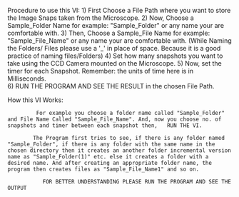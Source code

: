 

Procedure to use this VI:
              1) First Choose a File Path where you want to store the Image Snaps taken from the Microscope. 
              2) Now, Choose a Sample_Folder Name for example: "Sample_Folder" or any name your are comfortable with.
              3) Then, Choose a Sample_File Name for example: "Sample_File_Name" or any name your are comfortable with.
                 (While Naming the Folders/ Files please use a '_' in place of space. Because it is a good practice of naming files/Folders) 
              4) Set how many snapshots you want to take using the CCD Camera mounted on the Microscope.
              5) Now, set the timer for each Snapshot. Remember: the units of time here is in Milliseconds.    
             6) RUN THE PROGRAM AND SEE THE RESULT in the chosen File Path.

How this VI Works:

             For example you choose a folder name called "Sample_Folder" and File Name Called "Sample_File_Name". And, now you choose no. of snapshots and timer between each snapshot then,   RUN THE VI. 
             
            The Program first tries to see, if there is any folder named "Sample_Folder", if there is any folder with the same name in the chosen directory then it creates an another folder incremental version name as "Sample_Folder(1)" etc. else it creates a folder with a desired name. And after creating an appropriate folder name, the program then creates files as "Sample_File_Name1" and so on.

               FOR BETTER UNDERSTANDING PLEASE RUN THE PROGRAM AND SEE THE OUTPUT             

          
                                                                                                                            
